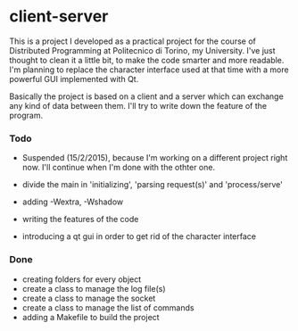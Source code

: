 # client-server

This is a project I developed as a practical project for the course of Distributed Programming at Politecnico di Torino, my University.
I've just thought to clean it a little bit, to make the code smarter and more readable. 
I'm planning to replace the character interface used at that time with a more powerful GUI implemented with Qt.

Basically the project is based on a client and a server which can exchange any kind of data between them. I'll try to write down the feature of the program.

### Todo
- Suspended (15/2/2015), because I'm working on a different project right now. I'll continue when I'm done with the othter one.

- divide the main in 'initializing', 'parsing request(s)' and 'process/serve'
- adding -Wextra, -Wshadow
- writing the features of the code
- introducing a qt gui in order to get rid of the character interface

### Done
- creating folders for every object
- create a class to manage the log file(s)
- create a class to manage the socket
- create a class to manage the list of commands
- adding a Makefile to build the project


